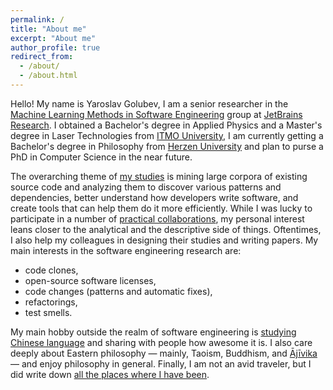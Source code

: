 ```yaml
---
permalink: /
title: "About me"
excerpt: "About me"
author_profile: true
redirect_from: 
  - /about/
  - /about.html
---
```


Hello! My name is Yaroslav Golubev, I am a senior researcher in the
[Machine Learning Methods in Software Engineering](https://research.jetbrains.org/groups/ml_methods/) group at
[JetBrains Research](https://research.jetbrains.org/). I obtained a Bachelor's degree in Applied Physics and a
Master's degree in Laser Technologies from [ITMO University](https://en.itmo.ru/), I am currently getting
a Bachelor's degree in Philosophy from [Herzen University](https://en.hspu.org/) and plan to purse a PhD in
Computer Science in the near future.

The overarching theme of [my studies](https://areyde.com/publications/) is mining large corpora of existing source code and analyzing them to discover various
patterns and dependencies, better understand how developers write software, and create tools that can help them do it more efficiently. While
I was lucky to participate in a number of [practical collaborations](https://areyde.com/tools/), my personal interest leans closer
to the analytical and the descriptive side of things. Oftentimes, I also help my colleagues in designing their studies and writing papers. 
My main interests in the software engineering research are:

* code clones,
* open-source software licenses,
* code changes (patterns and automatic fixes), 
* refactorings,
* test smells.

My main hobby outside the realm of software engineering is [studying Chinese language](https://areyde.com/chinese/) and sharing with people
how awesome it is. I also care deeply about Eastern philosophy — mainly, Taoism, Buddhism, and [Ājīvika](https://en.wikipedia.org/wiki/%C4%80j%C4%ABvika) — and enjoy philosophy in general. 
Finally, I am not an avid traveler, but I did write down 
[all the places where I have been](https://areyde.com/travels/).